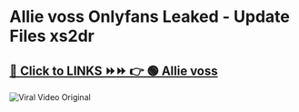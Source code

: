 
 # Allie voss Onlyfans Leaked - Update Files xs2dr

## <h2><a href="https://clipsfans.com/Allie_voss&ref=git">🔗 Click to LINKS ⏩⏩ 👉 🟢 Allie voss </a></h2>

<a href="https://clipsfans.com/Allie_voss&ref=git" rel="nofollow" data-target="animated-image.originalLink"><img src="https://i.ibb.co.com/xMMVF88/686577567.gif" alt="Viral Video Original" style="max-width: 100%; display: inline-block;" data-target="animated-image.originalImage"></a>

